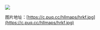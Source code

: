 ![](https://c.puq.cc/hllmaps/hrkf.jpg)

图片地址：[https://c.puq.cc/hllmaps/hrkf.jpg](https://c.puq.cc/hllmaps/hrkf.jpg)